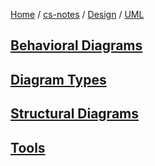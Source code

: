[Home](https://mengxianbin.github.io) /
[cs-notes](https://mengxianbin.github.io/cs-notes/content) /
[Design](https://mengxianbin.github.io/cs-notes/content/Design) /
[UML](https://mengxianbin.github.io/cs-notes/content/Design/UML)

## [Behavioral Diagrams](https://mengxianbin.github.io/cs-notes/content/Design/UML/Behavioral%20Diagrams/)

## [Diagram Types](https://mengxianbin.github.io/cs-notes/content/Design/UML/Diagram%20Types)

## [Structural Diagrams](https://mengxianbin.github.io/cs-notes/content/Design/UML/Structural%20Diagrams/)

## [Tools](https://mengxianbin.github.io/cs-notes/content/Design/UML/Tools/)
